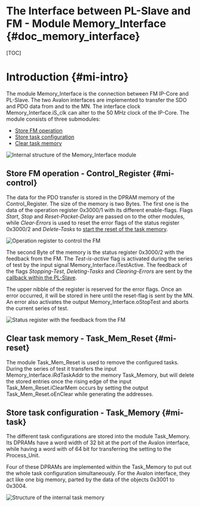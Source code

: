 The Interface between PL-Slave and FM - Module Memory_Interface {#doc_memory_interface}
==============================

[TOC]


# Introduction {#mi-intro}


The module Memory_Interface is the connection between FM IP-Core and PL-Slave. The two Avalon interfaces are implemented to transfer the SDO and PDO data from and to the MN. The interface clock Memory_Interface.iS_clk can alter to the 50 MHz clock of the IP-Core. The module consists of three submodules:

* [Store FM operation](#mi-control)
* [Store task configuration](#mi-task)
* [Clear task memory](#mi-reset)


![](MemoryInterfaceInter.png "Internal structure of the Memory_Interface module")



## Store FM operation - Control_Register {#mi-control}


The data for the PDO transfer is stored in the DPRAM memory of the Control_Register. The size of the memory is two Bytes. The first one is the data of the operation register 0x3000/1 with its different enable-flags. Flags _Start_, _Stop_ and _Reset-Packet-Delay_ are passed on to the other modules, while _Clear-Errors_ is used to reset the error flags of the status register 0x3000/2 and _Delete-Tasks_ to [start the reset of the task memory](#mi-reset).


![](OperationReg.png "Operation register to control the FM")



The second Byte of the memory is the status register 0x3000/2 with the feedback from the FM. The _Test-is-active_ flag is activated during the series of test by the input signal Memory_Interface.iTestActive. The feedback of the flags _Stopping-Test_, _Deleting-Tasks_ and _Clearing-Errors_ are sent by the [callback within the PL-Slave](doc_software.html).

The upper nibble of the register is reserved for the error flags. Once an error occurred, it will be stored in here until the reset-flag is sent by the MN. An error also activates the output Memory_Interface.oStopTest and aborts the current series of test.


![](StatusReg.png "Status register with the feedback from the FM")


## Clear task memory - Task_Mem_Reset {#mi-reset}

The module Task_Mem_Reset is used to remove the configured tasks. During the series of test it transfers the input Memory_Interface.iRdTaskAddr to the memory Task_Memory, but will delete the stored entries once the rising edge of the input Task_Mem_Reset.iClearMem occurs by setting the output Task_Mem_Reset.oEnClear while generating the addresses.



## Store task configuration - Task_Memory {#mi-task}

The different task configurations are stored into the module Task_Memory. Its DPRAMs have a word width of 32 bit at the port of the Avalon interface, while having a word with of 64 bit for transferring the setting to the Process_Unit.

Four of these DPRAMs are implemented within the Task_Memory to put out the whole task configuration simultaneously. For the Avalon interface, they act like one big memory, parted by the data of the objects 0x3001 to 0x3004.

![](DPRAM4.png "Structure of the internal task memory")

